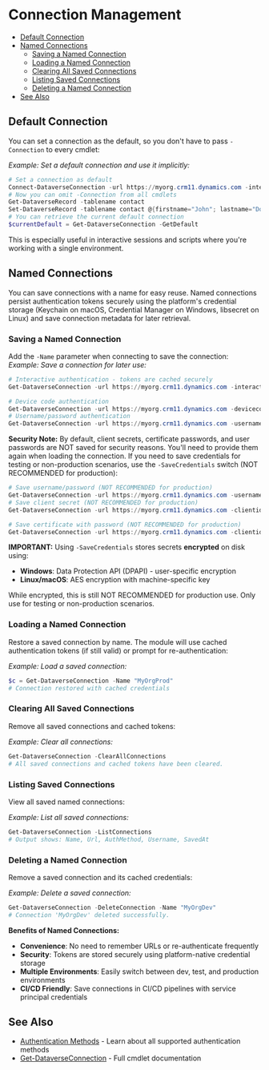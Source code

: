 # Connection Management

<!-- TOC -->
- [Default Connection](#default-connection)
- [Named Connections](#named-connections)
  - [Saving a Named Connection](#saving-a-named-connection)
  - [Loading a Named Connection](#loading-a-named-connection)
  - [Clearing All Saved Connections](#clearing-all-saved-connections)
  - [Listing Saved Connections](#listing-saved-connections)
  - [Deleting a Named Connection](#deleting-a-named-connection)
- [See Also](#see-also)
<!-- /TOC -->

## Default Connection

You can set a connection as the default, so you don't have to pass `-Connection` to every cmdlet:

*Example: Set a default connection and use it implicitly:*
```powershell
# Set a connection as default
Connect-DataverseConnection -url https://myorg.crm11.dynamics.com -interactive -SetAsDefault
# Now you can omit -Connection from all cmdlets
Get-DataverseRecord -tablename contact
Set-DataverseRecord -tablename contact @{firstname="John"; lastname="Doe"}
# You can retrieve the current default connection
$currentDefault = Get-DataverseConnection -GetDefault
```
This is especially useful in interactive sessions and scripts where you're working with a single environment.
## Named Connections
You can save connections with a name for easy reuse. Named connections persist authentication tokens securely using the platform's credential storage (Keychain on macOS, Credential Manager on Windows, libsecret on Linux) and save connection metadata for later retrieval.
### Saving a Named Connection
Add the `-Name` parameter when connecting to save the connection:
*Example: Save a connection for later use:*
```powershell
# Interactive authentication - tokens are cached securely
Get-DataverseConnection -url https://myorg.crm11.dynamics.com -interactive -Name "MyOrgProd"

# Device code authentication
Get-DataverseConnection -url https://myorg.crm11.dynamics.com -devicecode -Name "MyOrgDev"
# Username/password authentication
Get-DataverseConnection -url https://myorg.crm11.dynamics.com -username "user@domain.com" -password "pass" -Name "MyOrgTest"
```
**Security Note:** By default, client secrets, certificate passwords, and user passwords are NOT saved for security reasons. You'll need to provide them again when loading the connection.
If you need to save credentials for testing or non-production scenarios, use the `-SaveCredentials` switch (NOT RECOMMENDED for production):
```powershell
# Save username/password (NOT RECOMMENDED for production)
Get-DataverseConnection -url https://myorg.crm11.dynamics.com -username "user@domain.com" -password "pass" -Name "MyOrgTest" -SaveCredentials
# Save client secret (NOT RECOMMENDED for production)
Get-DataverseConnection -url https://myorg.crm11.dynamics.com -clientid "..." -clientsecret "..." -Name "MyOrgTest" -SaveCredentials

# Save certificate with password (NOT RECOMMENDED for production)
Get-DataverseConnection -url https://myorg.crm11.dynamics.com -clientid "..." -CertificatePath "cert.pfx" -CertificatePassword "..." -Name "MyOrgCert" -SaveCredentials
```

**IMPORTANT:** Using `-SaveCredentials` stores secrets **encrypted** on disk using:
- **Windows**: Data Protection API (DPAPI) - user-specific encryption
- **Linux/macOS**: AES encryption with machine-specific key

While encrypted, this is still NOT RECOMMENDED for production use. Only use for testing or non-production scenarios.

### Loading a Named Connection

Restore a saved connection by name. The module will use cached authentication tokens (if still valid) or prompt for re-authentication:

*Example: Load a saved connection:*
```powershell
$c = Get-DataverseConnection -Name "MyOrgProd"
# Connection restored with cached credentials
```

### Clearing All Saved Connections

Remove all saved connections and cached tokens:

*Example: Clear all connections:*
```powershell
Get-DataverseConnection -ClearAllConnections
# All saved connections and cached tokens have been cleared.
```

### Listing Saved Connections

View all saved named connections:

*Example: List all saved connections:*
```powershell
Get-DataverseConnection -ListConnections
# Output shows: Name, Url, AuthMethod, Username, SavedAt
```

### Deleting a Named Connection

Remove a saved connection and its cached credentials:

*Example: Delete a saved connection:*
```powershell
Get-DataverseConnection -DeleteConnection -Name "MyOrgDev"
# Connection 'MyOrgDev' deleted successfully.
```

**Benefits of Named Connections:**
- **Convenience**: No need to remember URLs or re-authenticate frequently
- **Security**: Tokens are stored securely using platform-native credential storage
- **Multiple Environments**: Easily switch between dev, test, and production environments
- **CI/CD Friendly**: Save connections in CI/CD pipelines with service principal credentials

## See Also

- [Authentication Methods](../getting-started/authentication.md) - Learn about all supported authentication methods
- [Get-DataverseConnection](../../Rnwood.Dataverse.Data.PowerShell/docs/Get-DataverseConnection.md) - Full cmdlet documentation
